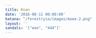 ```yaml
---
title: Knan
date: '2016-08-11 00:00:00'
katana: "/forestryio/images/moee-2.png"
layout: ''
sandals: '["eee", "444"]'
---
```

